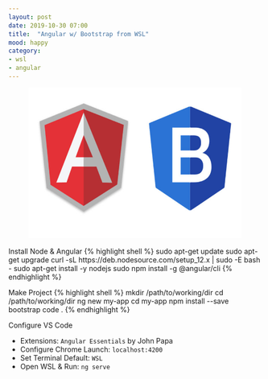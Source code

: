```yaml
---
layout: post
date: 2019-10-30 07:00
title:  "Angular w/ Bootstrap from WSL"
mood: happy
category: 
- wsl
- angular
---
```



<figure class="aligncenter">
        <img class="small" src="/assets/images/posts/angular-bootstrap-750x460.jpg"  width="auto" height="300" />
</figure>
Install Node & Angular
{% highlight shell %}
sudo apt-get update
sudo apt-get upgrade
curl -sL https://deb.nodesource.com/setup_12.x | sudo -E bash -
sudo apt-get install -y nodejs
sudo npm install -g @angular/cli
{% endhighlight %}

Make Project
{% highlight shell %}
mkdir /path/to/working/dir
cd /path/to/working/dir
ng new my-app
cd my-app
npm install --save bootstrap
code .
{% endhighlight %}

Configure VS Code
* Extensions: <code>Angular Essentials</code> by John Papa
* Configure Chrome Launch:  <code>localhost:4200</code>
* Set Terminal Default: <code>WSL</code>
* Open WSL & Run: <code>ng serve</code>
